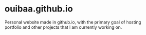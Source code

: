 # ouibaa.github.io
Personal website made in github.io, with the primary goal of hosting portfolio and other projects that I am currently working on.
